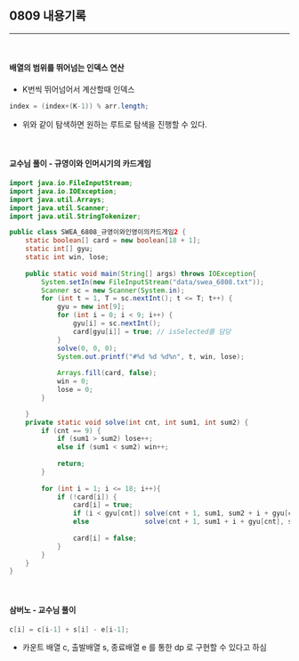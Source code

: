 ## 0809 내용기록

---

<br />

#### 배열의 범위를 뛰어넘는 인덱스 연산
- K번씩 뛰어넘어서 계산할때 인덱스

```java
index = (index+(K-1)) % arr.length;
```

- 위와 같이 탐색하면 원하는 루트로 탐색을 진행할 수 있다.

<br />

#### 교수님 풀이 - 규영이와 인머시기의 카드게임

```java
import java.io.FileInputStream;
import java.io.IOException;
import java.util.Arrays;
import java.util.Scanner;
import java.util.StringTokenizer;

public class SWEA_6808_규영이와인영이의카드게임2 {
	static boolean[] card = new boolean[18 + 1];
	static int[] gyu;
	static int win, lose;
	
	public static void main(String[] args) throws IOException{
		System.setIn(new FileInputStream("data/swea_6808.txt"));
		Scanner sc = new Scanner(System.in);
		for (int t = 1, T = sc.nextInt(); t <= T; t++) {
			gyu = new int[9];
			for (int i = 0; i < 9; i++) {
				gyu[i] = sc.nextInt();
				card[gyu[i]] = true; // isSelected를 담당
			}
			solve(0, 0, 0);
			System.out.printf("#%d %d %d%n", t, win, lose);
			
			Arrays.fill(card, false);
			win = 0;
			lose = 0;
		}

	}
	private static void solve(int cnt, int sum1, int sum2) {
		if (cnt == 9) {
			if (sum1 > sum2) lose++;
			else if (sum1 < sum2) win++;
			
			return;
		}
		
		for (int i = 1; i <= 18; i++){
            if (!card[i]) {
                card[i] = true;
                if (i < gyu[cnt]) solve(cnt + 1, sum1, sum2 + i + gyu[cnt]);
                else              solve(cnt + 1, sum1 + i + gyu[cnt], sum2);
                
                card[i] = false;
		    }
        }
	}
}
```

<br />

#### 삼버노 - 교수님 풀이

```java
c[i] = c[i-1] + s[i] - e[i-1]; 
```

- 카운트 배열 c, 출발배열 s, 종료배열 e 를 통한 dp 로 구현할 수 있다고 하심 